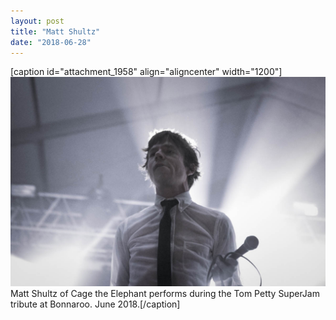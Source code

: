```yaml
---
layout: post
title: "Matt Shultz"
date: "2018-06-28"
---
```


\[caption id="attachment\_1958" align="aligncenter" width="1200"\][![](/assets/images/Matt-Shultz-Bonnaroo.jpg)](https://kenbooth.net/matt-shultz/matt-shultz-bonnaroo/) Matt Shultz of Cage the Elephant performs during the Tom Petty SuperJam tribute at Bonnaroo. June 2018.\[/caption\]

